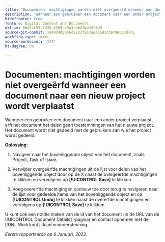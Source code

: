 ```yaml
---
title: 'Documenten: machtigingen worden niet overgeërfd wanneer een document naar een nieuw project wordt verplaatst'
description: 'Wanneer een gebruiker een document naar een ander project verplaatst, erft het document het delen geen toestemmingen van het nieuwe project. Het document wordt niet gedeeld met de gebruikers aan wie het project wordt gedeeld. '
hidefromtoc: true
feature: Digital Content and Documents
exl-id: 56dfaf55-7438-4569-b9a1-b62fbdd3f4d9
source-git-commit: 1940d4d2956d22237563eca55d1cb979603187b1
workflow-type: tm+mt
source-wordcount: '174'
ht-degree: 0%

---
```


# Documenten: machtigingen worden niet overgeërfd wanneer een document naar een nieuw project wordt verplaatst

<!-- This Known Issue is on the TOC for both Workfront and Workfront Proof-->

<!--Won't fix tab: Valid issue, won't fix.-->

Wanneer een gebruiker een document naar een ander project verplaatst, erft het document het delen geen toestemmingen van het nieuwe project. Het document wordt niet gedeeld met de gebruikers aan wie het project wordt gedeeld.

**Oplossing:**

1. Navigeer naar het bovenliggende object van het document, zoals Project, Task of Issue.

1. Verwijder overgeërfde machtigingen uit de lijst voor delen van het bovenliggende object door op de X naast de overgeërfde machtigingen te klikken en vervolgens op **[!UICONTROL Save]** te klikken.

1. Voeg overerfde machtigingen opnieuw toe door terug te navigeren naar de lijst voor gedeelde items van het bovenliggende object en op **[!UICONTROL Undo]** te klikken naast de overerfde machtigingen en vervolgens op **[!UICONTROL Save]** te klikken.

U kunt ook een notitie maken van de id van het document (in de URL van de [!UICONTROL Document Details] -pagina) en contact opnemen met de [!DNL Workfront] -klantenondersteuning.

_Eerste rapporteerde op 6 Januari, 2023._



<!--CHECK ME - 1 VIEW APRIL-JUNE 2025-->
